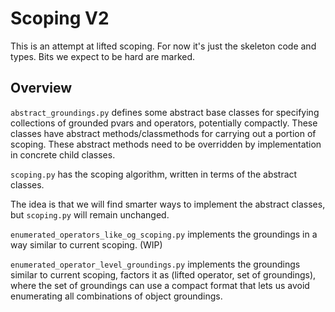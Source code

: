 # Scoping V2

This is an attempt at lifted scoping. For now it's just the skeleton code and types. Bits we expect to be hard are marked.

## Overview
`abstract_groundings.py` defines some abstract base classes for specifying collections of grounded pvars and operators, potentially compactly. These classes have abstract methods/classmethods for carrying out a portion of scoping. These abstract methods need to be overridden by implementation in concrete child classes.

`scoping.py` has the scoping algorithm, written in terms of the abstract classes.

The idea is that we will find smarter ways to implement the abstract classes, but `scoping.py` will remain unchanged.

`enumerated_operators_like_og_scoping.py` implements the groundings in a way similar to current scoping. (WIP)

`enumerated_operator_level_groundings.py` implements the groundings similar to current scoping, factors it as (lifted operator, set of groundings), where the set of groundings can use a compact format that lets us avoid enumerating all combinations of object groundings.

